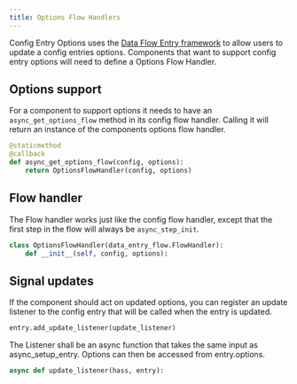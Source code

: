```yaml
---
title: Options Flow Handlers
---
```


Config Entry Options uses the [Data Flow Entry framework](data_entry_flow_index.md) to allow users to update a config entries options. Components that want to support config entry options will need to define a Options Flow Handler.

## Options support

For a component to support options it needs to have an `async_get_options_flow` method in its config flow handler. Calling it will return an instance of the components options flow handler.

```python
@staticmethod
@callback
def async_get_options_flow(config, options):
    return OptionsFlowHandler(config, options)
```

## Flow handler

The Flow handler works just like the config flow handler, except that the first step in the flow will always be `async_step_init`.

```python
class OptionsFlowHandler(data_entry_flow.FlowHandler):
    def __init__(self, config, options):
```

## Signal updates

If the component should act on updated options, you can register an update listener to the config entry that will be called when the entry is updated.

```python
entry.add_update_listener(update_listener)
```

The Listener shall be an async function that takes the same input as async_setup_entry. Options can then be accessed from entry.options.

```python
async def update_listener(hass, entry):
```

